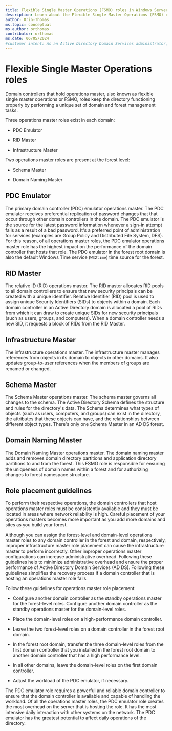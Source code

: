 ```yaml
---
title: Flexible Single Master Operations (FSMO) roles in Windows Server
description: Learn about the Flexible Single Master Operations (FSMO) roles in Active Directory Domain Services (AD DS) and how to place them effectively.
author: Orin-Thomas
ms.topic: conceptual
ms.author: orthomas
contributor: orthomas
ms.date: 06/05/2024
#customer intent: As an Active Directory Domain Services administrator, I need to understand the Flexible Single Master Operations (FSMO) roles so that I can place them effectively.
---
```


# Flexible Single Master Operations roles

Domain controllers that hold operations master, also known as flexible single master operations or FSMO, roles keep the directory functioning properly by performing a unique set of domain and forest management tasks.

Three operations master roles exist in each domain:

- PDC Emulator

- RID Master

- Infrastructure Master

Two operations master roles are present at the forest level:

- Schema Master

- Domain Naming Master

## PDC Emulator

The primary domain controller (PDC) emulator operations master. The PDC emulator receives preferential replication of password changes that that occur through other domain controllers in the domain. The PDC emulator is the source for the latest password information whenever a sign-in attempt fails as a result of a bad password. It's a preferred point of administration for services (examples are Group Policy and Distributed File System, DFS). For this reason, of all operations master roles, the PDC emulator operations master role has the highest impact on the performance of the domain controller that hosts that role. The PDC emulator in the forest root domain is also the default Windows Time service (`W32time`) time source for the forest.

## RID Master

The relative ID (RID) operations master. The RID master allocates RID pools to all domain controllers to ensure that new security principals can be created with a unique identifier. Relative Identifier (RID) pool is used to assign unique Security Identifiers (SIDs) to objects within a domain. Each domain controller in an Active Directory domain is allocated a pool of RIDs from which it can draw to create unique SIDs for new security principals (such as users, groups, and computers). When a domain controller needs a new SID, it requests a block of RIDs from the RID Master.

## Infrastructure Master

The infrastructure operations master. The infrastructure master manages references from objects in its domain to objects in other domains. It also updates group-to-user references when the members of groups are renamed or changed.

## Schema Master

The Schema Master operations master. The schema master governs all changes to the schema. The Active Directory Schema defines the structure and rules for the directory's data. The Schema determines what types of objects (such as users, computers, and groups) can exist in the directory, the attributes that these objects can have, and the relationships between different object types. There's only one Schema Master in an AD DS forest.

## Domain Naming Master

The Domain Naming Master operations master. The domain naming master adds and removes domain directory partitions and application directory partitions to and from the forest. This FSMO role is responsible for ensuring the uniqueness of domain names within a forest and for authorizing changes to forest namespace structure.

## Role placement guidelines

To perform their respective operations, the domain controllers that host operations master roles must be consistently available and they must be located in areas where network reliability is high. Careful placement of your operations masters becomes more important as you add more domains and sites as you build your forest.

Although you can assign the forest-level and domain-level operations master roles to any domain controller in the forest and domain, respectively, improper infrastructure master role placement can cause the infrastructure master to perform incorrectly. Other improper operations master configurations can increase administrative overhead. Following these guidelines help to minimize administrative overhead and ensure the proper performance of Active Directory Domain Services (AD DS). Following these guidelines simplifies the recovery process if a domain controller that is hosting an operations master role fails.

Follow these guidelines for operations master role placement:

- Configure another domain controller as the standby operations master for the forest-level roles. Configure another domain controller as the standby operations master for the domain-level roles.

- Place the domain-level roles on a high-performance domain controller.

- Leave the two forest-level roles on a domain controller in the forest root domain.

- In the forest root domain, transfer the three domain-level roles from the first domain controller that you installed in the forest root domain to another domain controller that has a high performance level.

- In all other domains, leave the domain-level roles on the first domain controller.

- Adjust the workload of the PDC emulator, if necessary.

The PDC emulator role requires a powerful and reliable domain controller to ensure that the domain controller is available and capable of handling the workload. Of all the operations master roles, the PDC emulator role creates the most overhead on the server that is hosting the role. It has the most intensive daily interaction with other systems on the network. The PDC emulator has the greatest potential to affect daily operations of the directory.
